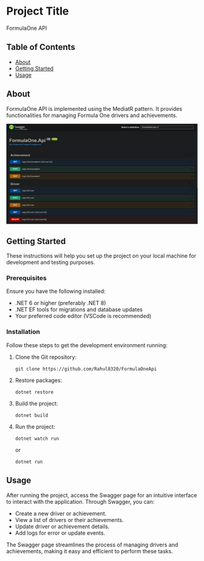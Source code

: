 # Project Title

FormulaOne API

## Table of Contents

- [About](#about)
- [Getting Started](#getting-started)
- [Usage](#usage)

## About <a name="about"></a>

FormulaOne API is implemented using the MediatR pattern. It provides functionalities for managing Formula One drivers and achievements.

![Swagger Preview](./docs/sample.png)

## Getting Started <a name="getting-started"></a>

These instructions will help you set up the project on your local machine for development and testing purposes.

### Prerequisites

Ensure you have the following installed:

- .NET 6 or higher (preferably .NET 8)
- .NET EF tools for migrations and database updates
- Your preferred code editor (VSCode is recommended)

### Installation

Follow these steps to get the development environment running:

1. Clone the Git repository:

    ```
    git clone https://github.com/Rahul8320/FormulaOneApi
    ```

2. Restore packages:

    ```
    dotnet restore
    ```

3. Build the project:

    ```
    dotnet build
    ```

4. Run the project:

    ```
    dotnet watch run
    ```
    or
    ```
    dotnet run
    ```

## Usage <a name="usage"></a>

After running the project, access the Swagger page for an intuitive interface to interact with the application. Through Swagger, you can:

- Create a new driver or achievement.
- View a list of drivers or their achievements.
- Update driver or achievement details.
- Add logs for error or update events.

The Swagger page streamlines the process of managing drivers and achievements, making it easy and efficient to perform these tasks.
